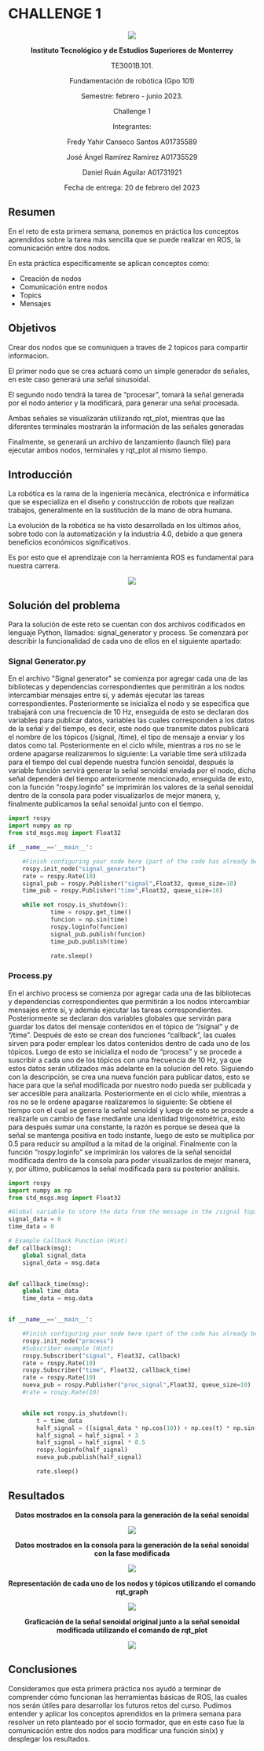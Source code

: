 # CHALLENGE 1

<p align="center">
  <img src="https://github.com/engelSprt/Retos_Manchester_Robotics/blob/main/Challenge%201/Imagenes/tecnologico-de-monterrey-blue.png" />
</p>


**<p align="center">Instituto Tecnológico y de Estudios Superiores de Monterrey</p>**
<p align="center">TE3001B.101.</p>
<p align="center">Fundamentación de robótica (Gpo 101)</p>
<p align="center">Semestre: febrero - junio 2023.</p>
<p align="center">Challenge 1</p>
<p align="center"> Integrantes:</p>
<p align="center">Fredy Yahir Canseco Santos		A01735589</p>
<p align="center">José Ángel Ramírez Ramírez		A01735529</p>
<p align="center">Daniel Ruán Aguilar			A01731921</p>
<p align="center">Fecha de entrega: 20 de febrero del 2023</p>


## Resumen

En el reto de esta primera semana, ponemos en práctica los conceptos aprendidos sobre la tarea más sencilla que se puede realizar en ROS, la comunicación entre dos nodos. 

En esta práctica específicamente se aplican conceptos como:
* Creación de nodos
* Comunicación entre nodos
* Topics
* Mensajes


## Objetivos
Crear dos nodos que se comuniquen a traves de 2 topicos para compartir informacion.  

  
El primer nodo que se crea actuará como un simple generador de señales, en este caso generará una señal sinusoidal.  

  
El segundo nodo tendrá la tarea de “procesar”, tomará la señal generada por el nodo anterior y la modificará, para generar una señal procesada.  

  
Ambas señales se visualizarán utilizando rqt_plot, mientras que las diferentes terminales mostrarán la información de las señales generadas   

  
Finalmente, se generará un archivo de lanzamiento (launch file) para ejecutar ambos nodos, terminales y rqt_plot al mismo tiempo.  
  

## Introducción
La robótica es la rama de la ingeniería mecánica, electrónica e informática que se especializa en el diseño y construcción de robots que realizan trabajos, generalmente en la sustitución de la mano de obra humana.

La evolución de la robótica se ha visto desarrollada en los últimos años, sobre todo con la automatización y la industria 4.0, debido a que genera beneficios económicos significativos.

Es por esto que el aprendizaje con la herramienta ROS es fundamental para nuestra carrera.

<p align="center">
  <img src="https://github.com/engelSprt/Retos_Manchester_Robotics/blob/main/Challenge%201/Imagenes/Mapa%20Mental%20Gr%C3%A1fico%20Ideas%20Minimalista%20Beige.png" />
</p>

## Solución del problema
Para la solución de este reto se cuentan con dos archivos codificados en lenguaje Python, llamados: signal_generator y process. Se comenzará por describir la funcionalidad de cada uno de ellos en el siguiente apartado:

### Signal Generator.py
En el archivo "Signal generator" se comienza por agregar cada una de las bibliotecas y dependencias correspondientes que permitirán a los nodos intercambiar mensajes entre sí, y además ejecutar las tareas correspondientes. Posteriormente se inicializa el nodo y se especifica que trabajará con una frecuencia de 10 Hz, enseguida de esto se declaran dos variables para publicar datos, variables las cuales corresponden a los datos de la señal y del tiempo, es decir, este nodo que transmite datos publicará el nombre de los tópicos (/signal, /time), el tipo de mensaje a enviar y los datos como tal. Posteriormente en el ciclo while, mientras a ros no se le ordene apagarse realizaremos lo siguiente: La variable time será utilizada para el tiempo del cual depende nuestra función senoidal, después la variable función servirá generar la señal senoidal enviada por el nodo, dicha señal dependerá del tiempo anteriormente mencionado, enseguida de esto, con la función "rospy.loginfo" se imprimirán los valores de la señal senoidal dentro de la consola para poder visualizarlos de mejor manera, y, finalmente publicamos la señal senoidal junto con el tiempo.

`````python
import rospy
import numpy as np
from std_msgs.msg import Float32

if __name__=='__main__':

    #Finish configuring your node here (part of the code has already been written as a hint)
    rospy.init_node("signal_generator")
    rate = rospy.Rate(10)
    signal_pub = rospy.Publisher("signal",Float32, queue_size=10)
    time_pub = rospy.Publisher("time",Float32, queue_size=10)

    while not rospy.is_shutdown():
            time = rospy.get_time()
            funcion = np.sin(time)
            rospy.loginfo(funcion)
            signal_pub.publish(funcion)
            time_pub.publish(time)

            rate.sleep()

`````
### Process.py
En el archivo process se comienza por agregar cada una de las bibliotecas y dependencias correspondientes que permitirán a los nodos intercambiar mensajes entre sí, y además ejecutar las tareas correspondientes. Posteriormente se declaran dos variables globales que servirán para guardar los datos del mensaje contenidos en el tópico de “/signal” y de “/time”. Después de esto se crean dos funciones “callback”, las cuales sirven para poder emplear los datos contenidos dentro de cada uno de los tópicos. Luego de esto se inicializa el nodo de “process” y se procede a suscribir a cada uno de los tópicos con una frecuencia de 10 Hz, ya que estos datos serán utilizados más adelante en la solución del reto. Siguiendo con la descripción, se crea una nueva función para publicar datos, esto se hace para que la señal modificada por nuestro nodo pueda ser publicada y ser accesible para analizarla. Posteriormente en el ciclo while, mientras a ros no se le ordene apagarse realizaremos lo siguiente: Se obtiene el tiempo con el cual se genera la señal senoidal y luego de esto se procede a realizarle un cambio de fase mediante una identidad trigonométrica, esto para después sumar una constante, la razón es porque se desea que la señal se mantenga positiva en todo instante, luego de esto se multiplica por 0.5 para reducir su amplitud a la mitad de la original. Finalmente con la función “rospy.loginfo” se imprimirán los valores de la señal senoidal modificada dentro de la consola para poder visualizarlos de mejor manera, y, por último, publicamos la señal modificada para su posterior análisis.

`````python
import rospy
import numpy as np
from std_msgs.msg import Float32

#Global variable to store the data from the message in the /signal topic
signal_data = 0
time_data = 0

# Example Callback Function (Hint)
def callback(msg):
    global signal_data
    signal_data = msg.data


def callback_time(msg):
    global time_data
    time_data = msg.data


if __name__=='__main__':

    #Finish configuring your node here (part of the code has already been written as a hint)
    rospy.init_node("process")
    #Subscriber example (Hint)
    rospy.Subscriber("signal", Float32, callback)
    rate = rospy.Rate(10)
    rospy.Subscriber("time", Float32, callback_time)
    rate = rospy.Rate(10)
    nueva_pub = rospy.Publisher("proc_signal",Float32, queue_size=10)
    #rate = rospy.Rate(10)


    while not rospy.is_shutdown():
        t = time_data
        half_signal = ((signal_data * np.cos(10)) + np.cos(t) * np.sin(20)) * -np.cos(t)
        half_signal = half_signal + 3
        half_signal = half_signal * 0.5
        rospy.loginfo(half_signal)
        nueva_pub.publish(half_signal)

        rate.sleep()
`````


## Resultados

**<p align="center"> Datos mostrados en la consola para la generación de la señal senoidal</p>**
<p align="center">
  <img src="https://github.com/engelSprt/Retos_Manchester_Robotics/blob/main/Challenge%201/Imagenes/senoidal.png" />
</p>

**<p align="center"> Datos mostrados en la consola para la generación de la señal senoidal con la fase modificada</p>**
<p align="center">
  <img src="https://github.com/engelSprt/Retos_Manchester_Robotics/blob/main/Challenge%201/Imagenes/cambio_fase.png" />
</p>

**<p align="center"> Representación de cada uno de los nodos y tópicos utilizando el comando rqt_graph</p>**
<p align="center">
  <img src="https://github.com/engelSprt/Retos_Manchester_Robotics/blob/main/Challenge%201/Imagenes/graph.png" />
</p>

**<p align="center"> Graficación de la señal senoidal original junto a la señal senoidal modificada utilizando el comando de rqt_plot</p>**
<p align="center">
  <img src="https://github.com/engelSprt/Retos_Manchester_Robotics/blob/main/Challenge%201/Imagenes/challenge1.png" />
</p>


## Conclusiones

Consideramos que esta primera práctica nos ayudó a terminar de comprender cómo funcionan las herramientas básicas de ROS, las cuales nos serán útiles para desarrollar los futuros retos del curso. Pudimos entender y aplicar los conceptos aprendidos en la primera semana para resolver un reto planteado por el socio formador, que en este caso fue la comunicación entre dos nodos para modificar una función sin(x) y desplegar los resultados.



  









           
